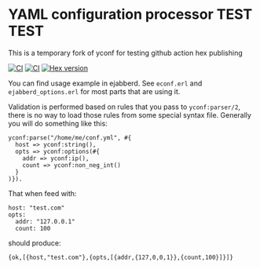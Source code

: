 # YAML configuration processor TEST TEST

This is a temporary fork of yconf for testing github action hex publishing

[![CI](https://github.com/badlop/yctest/actions/workflows/ci.yml/badge.svg?branch=main)](https://github.com/badlop/yctest/actions/workflows/ci.yml)
[![CI](https://github.com/badlop/yctest/actions/workflows/hexpm-release.yml/badge.svg?branch=main)](https://github.com/badlop/yctest/actions/workflows/hexpm-release.yml)
[![Hex version](https://img.shields.io/hexpm/v/yctest.svg "Hex version")](https://hex.pm/packages/yctest)

You can find usage example in ejabberd. See `econf.erl` and `ejabberd_options.erl` for most parts that are using it.

Validation is performed based on rules that you pass to `yconf:parser/2`, there is no way to load those rules from
some special syntax file. Generally you will do something like this:

```
yconf:parse("/home/me/conf.yml", #{
  host => yconf:string(),
  opts => yconf:options(#{
    addr => yconf:ip(),
    count => yconf:non_neg_int()
  }
)}).
```

That when feed with:

```
host: "test.com"
opts:
  addr: "127.0.0.1"
  count: 100
```

should produce:

```
{ok,[{host,"test.com"},{opts,[{addr,{127,0,0,1}},{count,100}]}]}
```
